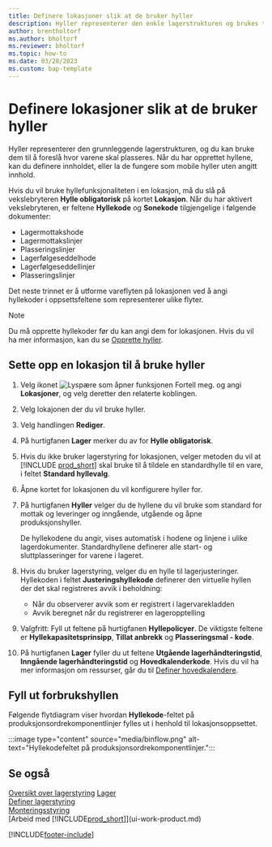 ```yaml
---
title: Definere lokasjoner slik at de bruker hyller
description: Hyller representerer den enkle lagerstrukturen og brukes til å komme med forslag om plasseringen av varer.
author: brentholtorf
ms.author: bholtorf
ms.reviewer: bholtorf
ms.topic: how-to
ms.date: 03/28/2023
ms.custom: bap-template
---
```


# <a name="set-up-locations-to-use-bins"></a>Definere lokasjoner slik at de bruker hyller

Hyller representerer den grunnleggende lagerstrukturen, og du kan bruke dem til å foreslå hvor varene skal plasseres. Når du har opprettet hyllene, kan du definere innholdet, eller la de fungere som mobile hyller uten angitt innhold.

Hvis du vil bruke hyllefunksjonaliteten i en lokasjon, må du slå på vekslebryteren **Hylle obligatorisk** på kortet **Lokasjon**. Når du har aktivert vekslebryteren, er feltene **Hyllekode** og **Sonekode** tilgjengelige i følgende dokumenter:

* Lagermottakshode
* Lagermottakslinjer
* Plasseringslinjer
* Lagerfølgeseddelhode
* Lagerfølgeseddellinjer
* Plasseringslinjer

Det neste trinnet er å utforme vareflyten på lokasjonen ved å angi hyllekoder i oppsettsfeltene som representerer ulike flyter.  

> [!NOTE]  
> Du må opprette hyllekoder før du kan angi dem for lokasjonen. Hvis du vil ha mer informasjon, kan du se [Opprette hyller](warehouse-how-to-create-individual-bins.md).  

## <a name="to-set-up-a-location-to-use-bins"></a>Sette opp en lokasjon til å bruke hyller

1. Velg ikonet ![Lyspære som åpner funksjonen Fortell meg.](media/ui-search/search_small.png "Fortell hva du vil gjøre") og angi **Lokasjoner**, og velg deretter den relaterte koblingen.  
2. Velg lokajonen der du vil bruke hyller.  
3. Velg handlingen **Rediger**.  
4. På hurtigfanen **Lager** merker du av for **Hylle obligatorisk**.  
5. Hvis du ikke bruker lagerstyring for lokasjonen, velger metoden du vil at [!INCLUDE [prod_short](includes/prod_short.md)] skal bruke til å tildele en standardhylle til en vare, i feltet **Standard hyllevalg**.  
6. Åpne kortet for lokasjonen du vil konfigurere hyller for.
7. På hurtigfanen **Hyller** velger du de hyllene du vil bruke som standard for mottak og leveringer og inngående, utgående og åpne produksjonshyller.  

    De hyllekodene du angir, vises automatisk i hodene og linjene i ulike lagerdokumenter. Standardhyllene definerer alle start- og sluttplasseringer for varene i lageret.  
8. Hvis du bruker lagerstyring, velger du en hylle til lagerjusteringer. Hyllekoden i feltet **Justeringshyllekode** definerer den virtuelle hyllen der det skal registreres avvik i beholdning:

    * Når du observerer avvik som er registrert i lagervarekladden
    * Avvik beregnet når du registrerer en lageropptelling  
9. Valgfritt: Fyll ut feltene på hurtigfanen **Hyllepolicyer**. De viktigste feltene er **Hyllekapasitetsprinsipp**, **Tillat anbrekk** og **Plasseringsmal - kode**.  
10. På hurtigfanen **Lager** fyller du ut feltene **Utgående lagerhåndteringstid**, **Inngående lagerhåndteringstid** og **Hovedkalenderkode**. Hvis du vil ha mer informasjon om ressurser, går du til [Definer hovedkalendere](across-how-to-assign-base-calendars.md).

## <a name="fill-in-the-consumption-bin"></a>Fyll ut forbrukshyllen

Følgende flytdiagram viser hvordan **Hyllekode**-feltet på produksjonsordrekomponentlinjer fylles ut i henhold til lokasjonsoppsettet.

:::image type="content" source="media/binflow.png" alt-text="Hyllekodefeltet på produksjonsordrekomponentlinjer.":::

## <a name="see-also"></a>Se også

[Oversikt over lagerstyring](design-details-warehouse-management.md)
[Lager](inventory-manage-inventory.md)  
[Definer lagerstyring](warehouse-setup-warehouse.md)  
[Monteringsstyring](assembly-assemble-items.md)  
[Arbeid med [!INCLUDE[prod_short](includes/prod_short.md)]](ui-work-product.md)

[!INCLUDE[footer-include](includes/footer-banner.md)]

